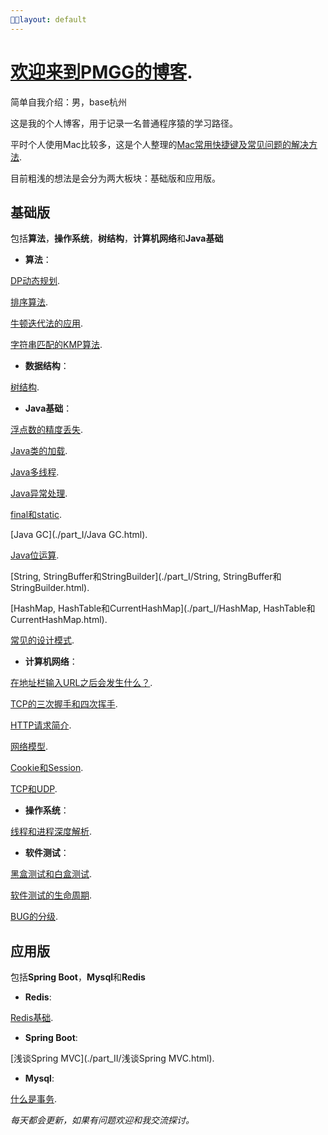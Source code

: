 ```yaml
---
layout: default
---
```


# [欢迎来到PMGG的博客](./welcome-page.html).

简单自我介绍：男，base杭州 

这是我的个人博客，用于记录一名普通程序猿的学习路径。

平时个人使用Mac比较多，这是个人整理的[Mac常用快捷键及常见问题的解决方法](./Mac常用快捷键及常见问题的解决方法.html).

目前粗浅的想法是会分为两大板块：基础版和应用版。

## 基础版

包括**算法**，**操作系统**，**树结构**，**计算机网络**和**Java基础**

- **算法**：

[DP动态规划](./part_I/DP动态规划.html).

[排序算法](./part_I/排序算法.html).

[牛顿迭代法的应用](./part_I/牛顿迭代法的应用.html).

[字符串匹配的KMP算法](./part_I/字符串匹配的KMP算法.html).

- **数据结构**：

[树结构](./part_I/树结构.html).

- **Java基础**：

[浮点数的精度丢失](./part_I/浮点数的精度丢失.html).

[Java类的加载](./part_I/Java类的加载.html).

[Java多线程](./part_I/Java多线程.html).

[Java异常处理](./part_I/Java异常处理.html). 

[final和static](./part_I/final和static.html).

[Java GC](./part_I/Java GC.html).

[Java位运算](./part_I/Java位运算.html).

[String, StringBuffer和StringBuilder](./part_I/String, StringBuffer和StringBuilder.html).

[HashMap, HashTable和CurrentHashMap](./part_I/HashMap, HashTable和CurrentHashMap.html).

[常见的设计模式](./part_I/常见的设计模式.html).

- **计算机网络**：

[在地址栏输入URL之后会发生什么？](./part_I/在地址栏输入URL之后会发生什么？.html).

[TCP的三次握手和四次挥手](./part_I/TCP的三次握手和四次挥手.html).

[HTTP请求简介](./part_I/HTTP请求简介.html).

[网络模型](./part_I/网络模型.html).

[Cookie和Session](./part_I/Cookie和Session.html).

[TCP和UDP](./part_I/TCP和UDP.html).

- **操作系统**：

[线程和进程深度解析](./part_I/线程和进程深度解析.html).

- **软件测试**：

[黑盒测试和白盒测试](./part_I/黑盒测试和白盒测试.html).

[软件测试的生命周期](./part_I/软件测试的生命周期.html).

[BUG的分级](./part_I/BUG的分级.html).

## 应用版

包括**Spring Boot**，**Mysql**和**Redis**

- **Redis**:

[Redis基础](./part_II/Redis基础.html).

- **Spring Boot**:

[浅谈Spring MVC](./part_II/浅谈Spring MVC.html).

- **Mysql**:

[什么是事务](./part_II/什么是事务.html).

*每天都会更新，如果有问题欢迎和我交流探讨。*

